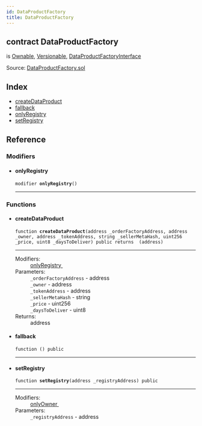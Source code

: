 ```yaml
---
id: DataProductFactory
title: DataProductFactory
---
```


<div class="contract-doc"><div class="contract"><h2 class="contract-header"><span class="contract-kind">contract</span> DataProductFactory</h2><p class="base-contracts"><span>is</span> <a href="api_utils_Ownable.md">Ownable</a><span>, </span><a href="api_utils_Versionable.md">Versionable</a><span>, </span><a href="api_interface_DataProductFactoryInterface.md">DataProductFactoryInterface</a></p><div class="source">Source: <a href="git+https://github.com/repux/repux-smart-contracts/blob/v1.3.1/contracts/DataProductFactory.sol" target="_blank">DataProductFactory.sol</a></div></div><div class="index"><h2>Index</h2><ul><li><a href="api_DataProductFactory.md#createdataproduct">createDataProduct</a></li><li><a href="api_DataProductFactory.md#">fallback</a></li><li><a href="api_DataProductFactory.md#onlyregistry">onlyRegistry</a></li><li><a href="api_DataProductFactory.md#setregistry">setRegistry</a></li></ul></div><div class="reference"><h2>Reference</h2><div class="modifiers"><h3>Modifiers</h3><ul><li><div class="item modifier"><span id="onlyRegistry" class="anchor-marker"></span><h4 class="name">onlyRegistry</h4><div class="body"><code class="signature">modifier <strong>onlyRegistry</strong><span>() </span></code><hr/></div></div></li></ul></div><div class="functions"><h3>Functions</h3><ul><li><div class="item function"><span id="createDataProduct" class="anchor-marker"></span><h4 class="name">createDataProduct</h4><div class="body"><code class="signature">function <strong>createDataProduct</strong><span>(address _orderFactoryAddress, address _owner, address _tokenAddress, string _sellerMetaHash, uint256 _price, uint8 _daysToDeliver) </span><span>public </span><span>returns  (address) </span></code><hr/><dl><dt><span class="label-modifiers">Modifiers:</span></dt><dd><a href="api_DataProductFactory.md#onlyregistry">onlyRegistry </a></dd><dt><span class="label-parameters">Parameters:</span></dt><dd><div><code>_orderFactoryAddress</code> - address</div><div><code>_owner</code> - address</div><div><code>_tokenAddress</code> - address</div><div><code>_sellerMetaHash</code> - string</div><div><code>_price</code> - uint256</div><div><code>_daysToDeliver</code> - uint8</div></dd><dt><span class="label-return">Returns:</span></dt><dd>address</dd></dl></div></div></li><li><div class="item function"><span id="fallback" class="anchor-marker"></span><h4 class="name">fallback</h4><div class="body"><code class="signature">function <strong></strong><span>() </span><span>public </span></code><hr/></div></div></li><li><div class="item function"><span id="setRegistry" class="anchor-marker"></span><h4 class="name">setRegistry</h4><div class="body"><code class="signature">function <strong>setRegistry</strong><span>(address _registryAddress) </span><span>public </span></code><hr/><dl><dt><span class="label-modifiers">Modifiers:</span></dt><dd><a href="api_utils_Ownable.md#onlyowner">onlyOwner </a></dd><dt><span class="label-parameters">Parameters:</span></dt><dd><div><code>_registryAddress</code> - address</div></dd></dl></div></div></li></ul></div></div></div>
